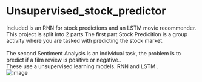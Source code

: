 # Unsupervised_stock_predictor
Included is an RNN for stock predictions and an LSTM movie recommender.<br>
This project is split into 2 parts The first part Stock Predicition is a group activity where you are tasked with predicting the stock market.<br>
<br>
The second Sentiment Analysis is an individual task, the problem is to predict if a film review is positive or negative..<br>
These use a unsupervised learning models. RNN and LSTM .<br>
![image](https://user-images.githubusercontent.com/45408401/221373708-37b2aa40-86ed-463e-8c6b-fb13dcf4c8b5.png)

